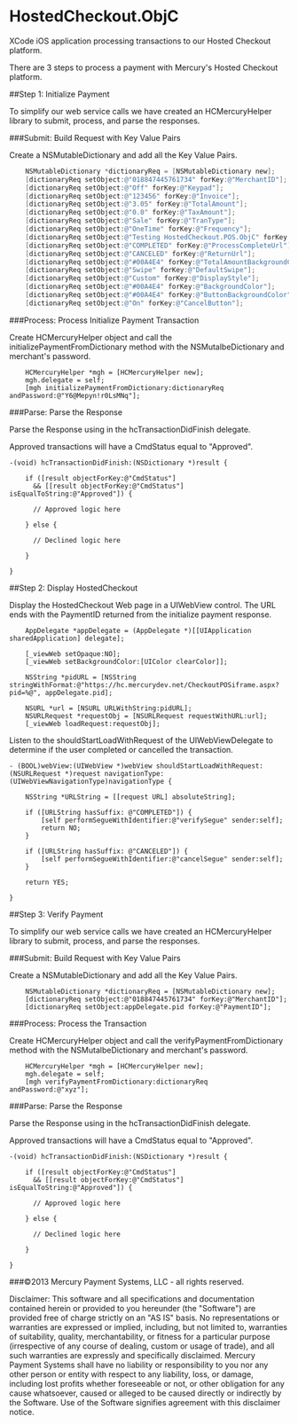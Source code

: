 HostedCheckout.ObjC
====================

XCode iOS application processing transactions to our Hosted Checkout platform.

There are 3 steps to process a payment with Mercury's Hosted Checkout platform.

##Step 1: Initialize Payment

To simplify our web service calls we have created an HCMercuryHelper library to submit, process, and parse the responses.

###Submit: Build Request with Key Value Pairs
  
Create a NSMutableDictionary and add all the Key Value Pairs.
  
```objectiveC
    NSMutableDictionary *dictionaryReq = [NSMutableDictionary new];
    [dictionaryReq setObject:@"018847445761734" forKey:@"MerchantID"];
    [dictionaryReq setObject:@"Off" forKey:@"Keypad"];
    [dictionaryReq setObject:@"123456" forKey:@"Invoice"];
    [dictionaryReq setObject:@"3.05" forKey:@"TotalAmount"];
    [dictionaryReq setObject:@"0.0" forKey:@"TaxAmount"];
    [dictionaryReq setObject:@"Sale" forKey:@"TranType"];
    [dictionaryReq setObject:@"OneTime" forKey:@"Frequency"];
    [dictionaryReq setObject:@"Testing HostedCheckout.POS.ObjC" forKey:@"Memo"];
    [dictionaryReq setObject:@"COMPLETED" forKey:@"ProcessCompleteUrl"];
    [dictionaryReq setObject:@"CANCELED" forKey:@"ReturnUrl"];
    [dictionaryReq setObject:@"#00A4E4" forKey:@"TotalAmountBackgroundColor"];
    [dictionaryReq setObject:@"Swipe" forKey:@"DefaultSwipe"];
    [dictionaryReq setObject:@"Custom" forKey:@"DisplayStyle"];
    [dictionaryReq setObject:@"#00A4E4" forKey:@"BackgroundColor"];
    [dictionaryReq setObject:@"#00A4E4" forKey:@"ButtonBackgroundColor"];
    [dictionaryReq setObject:@"On" forKey:@"CancelButton"];
```
  
###Process: Process Initialize Payment Transaction

Create HCMercuryHelper object and call the initializePaymentFromDictionary method with the NSMutalbeDictionary and merchant's password.

```
    HCMercuryHelper *mgh = [HCMercuryHelper new];
    mgh.delegate = self;
    [mgh initializePaymentFromDictionary:dictionaryReq andPassword:@"Y6@Mepyn!r0LsMNq"];
```

###Parse: Parse the Response

Parse the Response using in the hcTransactionDidFinish delegate.

Approved transactions will have a CmdStatus equal to "Approved".

```
-(void) hcTransactionDidFinish:(NSDictionary *)result {
    
    if ([result objectForKey:@"CmdStatus"]
      && [[result objectForKey:@"CmdStatus"] isEqualToString:@"Approved"]) {
      
      // Approved logic here
      
    } else {
      
      // Declined logic here
      
    }
    
}
```

##Step 2: Display HostedCheckout

Display the HostedCheckout Web page in a UIWebView control. The URL ends with the PaymentID returned from the initialize payment response.
  
```
    AppDelegate *appDelegate = (AppDelegate *)[[UIApplication sharedApplication] delegate];
    
    [_viewWeb setOpaque:NO];
    [_viewWeb setBackgroundColor:[UIColor clearColor]];
    
    NSString *pidURL = [NSString stringWithFormat:@"https://hc.mercurydev.net/CheckoutPOSiframe.aspx?pid=%@", appDelegate.pid];

    NSURL *url = [NSURL URLWithString:pidURL];
    NSURLRequest *requestObj = [NSURLRequest requestWithURL:url];
    [_viewWeb loadRequest:requestObj];  
```

Listen to the shouldStartLoadWithRequest of the UIWebViewDelegate to determine if the user completed or cancelled the transaction.

```
- (BOOL)webView:(UIWebView *)webView shouldStartLoadWithRequest:(NSURLRequest *)request navigationType:(UIWebViewNavigationType)navigationType {
    
    NSString *URLString = [[request URL] absoluteString];
    
    if ([URLString hasSuffix: @"COMPLETED"]) {
        [self performSegueWithIdentifier:@"verifySegue" sender:self];
        return NO;
    }
    
    if ([URLString hasSuffix: @"CANCELED"]) {
        [self performSegueWithIdentifier:@"cancelSegue" sender:self];
    }
    
    return YES;
    
}
```

##Step 3: Verify Payment

To simplify our web service calls we have created an HCMercuryHelper library to submit, process, and parse the responses.

###Submit: Build Request with Key Value Pairs
  
Create a NSMutableDictionary and add all the Key Value Pairs.
  
```
    NSMutableDictionary *dictionaryReq = [NSMutableDictionary new];
    [dictionaryReq setObject:@"018847445761734" forKey:@"MerchantID"];
    [dictionaryReq setObject:appDelegate.pid forKey:@"PaymentID"];
```
  
###Process: Process the Transaction

Create HCMercuryHelper object and call the verifyPaymentFromDictionary method with the NSMutalbeDictionary and merchant's password.

```
    HCMercuryHelper *mgh = [HCMercuryHelper new];
    mgh.delegate = self;
    [mgh verifyPaymentFromDictionary:dictionaryReq andPassword:@"xyz"];
```

###Parse: Parse the Response

Parse the Response using in the hcTransactionDidFinish delegate.

Approved transactions will have a CmdStatus equal to "Approved".

```
-(void) hcTransactionDidFinish:(NSDictionary *)result {
    
    if ([result objectForKey:@"CmdStatus"]
      && [[result objectForKey:@"CmdStatus"] isEqualToString:@"Approved"]) {
      
      // Approved logic here
      
    } else {
      
      // Declined logic here
      
    }
    
}
```

###©2013 Mercury Payment Systems, LLC - all rights reserved.

Disclaimer:
This software and all specifications and documentation contained herein or provided to you hereunder (the "Software") are provided free of charge strictly on an "AS IS" basis. No representations or warranties are expressed or implied, including, but not limited to, warranties of suitability, quality, merchantability, or fitness for a particular purpose (irrespective of any course of dealing, custom or usage of trade), and all such warranties are expressly and specifically disclaimed. Mercury Payment Systems shall have no liability or responsibility to you nor any other person or entity with respect to any liability, loss, or damage, including lost profits whether foreseeable or not, or other obligation for any cause whatsoever, caused or alleged to be caused directly or indirectly by the Software. Use of the Software signifies agreement with this disclaimer notice.
